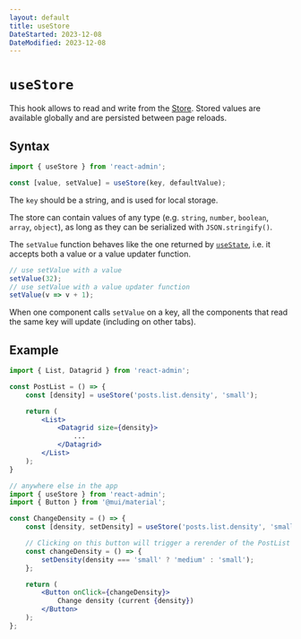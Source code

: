 ```yaml
---
layout: default
title: useStore
DateStarted: 2023-12-08
DateModified: 2023-12-08
---
```


# `useStore`

This hook allows to read and write from the [Store](./Store.md). Stored values are available globally and are persisted between page reloads.

## Syntax

```jsx
import { useStore } from 'react-admin';

const [value, setValue] = useStore(key, defaultValue);
```

The `key` should be a string, and is used for local storage. 

The store can contain values of any type (e.g. `string`, `number`, `boolean`, `array`, `object`), as long as they can be serialized with `JSON.stringify()`. 

The `setValue` function behaves like the one returned by [`useState`](https://react.dev/reference/react/useState), i.e. it accepts both a value or a value updater function.

```jsx
// use setValue with a value
setValue(32);
// use setValue with a value updater function
setValue(v => v + 1);
```

When one component calls `setValue` on a key, all the components that read the same key will update (including on other tabs).

## Example

```jsx
import { List, Datagrid } from 'react-admin';

const PostList = () => {
    const [density] = useStore('posts.list.density', 'small');

    return (
        <List>
            <Datagrid size={density}>
                ...
            </Datagrid>
        </List>
    );
}

// anywhere else in the app
import { useStore } from 'react-admin';
import { Button } from '@mui/material';

const ChangeDensity = () => {
    const [density, setDensity] = useStore('posts.list.density', 'small');

    // Clicking on this button will trigger a rerender of the PostList
    const changeDensity = () => {
        setDensity(density === 'small' ? 'medium' : 'small');
    };

    return (
        <Button onClick={changeDensity}>
            Change density (current {density})
        </Button>
    );
};
```
